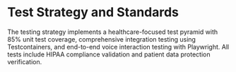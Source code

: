 # Test Strategy and Standards

The testing strategy implements a healthcare-focused test pyramid with 85% unit test coverage, comprehensive integration testing using Testcontainers, and end-to-end voice interaction testing with Playwright. All tests include HIPAA compliance validation and patient data protection verification.
